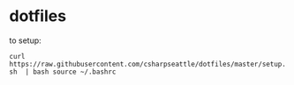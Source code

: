 # dotfiles

to setup:

`curl https://raw.githubusercontent.com/csharpseattle/dotfiles/master/setup.sh  | bash
source ~/.bashrc`

